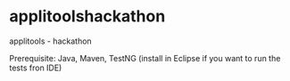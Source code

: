 # applitoolshackathon
applitools - hackathon

Prerequisite:
Java, Maven, TestNG (install in Eclipse if you want to run the tests fron IDE)

